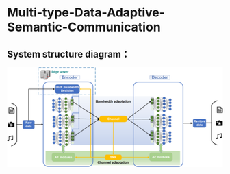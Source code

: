 # Multi-type-Data-Adaptive-Semantic-Communication

## System structure diagram：

![](img/system.png)
